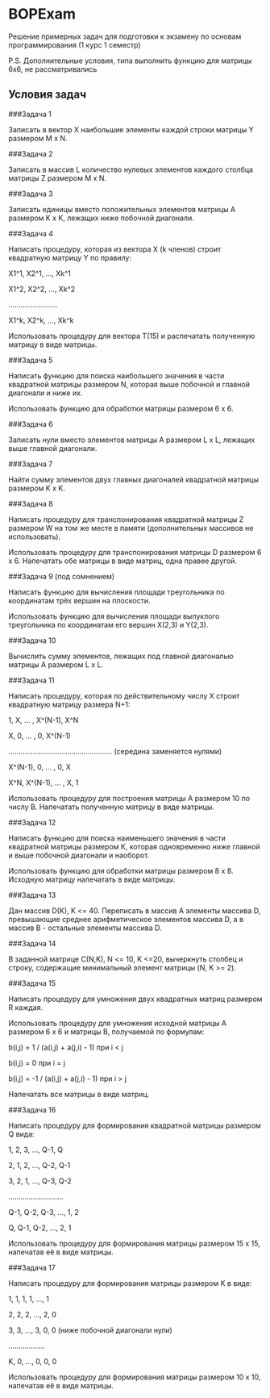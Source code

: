 # BOPExam

Решение примерных задач для подготовки к экзамену по основам программирования (1 курс 1 семестр)

P.S. Дополнительные условия, типа выполнить функцию для матрицы 6х6, не расcматривались

## Условия задач

###Задача 1

Записать в вектор Х наибольшие элементы каждой строки матрицы Y размером M x N.

###Задача 2

Записать в массив L количество нулевых элементов каждого столбца матрицы Z размером M x N.

###Задача 3

Записать единицы вместо положительных элементов матрицы А размером K x K, лежащих ниже побочной диагонали.

###Задача 4  

Написать процедуру, которая из вектора Х (k членов) строит квадратную матрицу Y по правилу:

X1^1, X2^1, …, Xk^1

X1^2, X2^2, …, Xk^2

……………………

X1^k, X2^k, …, Xk^k

Использовать процедуру для вектора T(15) и распечатать полученную матрицу в виде матрицы.

###Задача 5

Написать функцию для поиска наибольшего значения в части квадратной матрицы размером N, которая выше побочной и главной диагонали и ниже их.

Использовать функцию для обработки матрицы размером 6 х 6.

###Задача 6

Записать нули вместо элементов матрицы А размером L x L, лежащих выше главной диагонали.

###Задача 7

Найти сумму элементов двух главных диагоналей квадратной матрицы размером K x K.

###Задача 8

Написать процедуру для транспонирования квадратной матрицы Z размером W на том же месте в памяти (дополнительных массивов не использовать).

Использовать процедуру для транспонирования матрицы D размером 6 х 6. Напечатать обе матрицы в виде матриц, одна правее другой.

###Задача 9 (под сомнением)

Написать функцию для вычисления площади треугольника по координатам трёх вершин на плоскости.

Использовать функцию для вычисления площади выпуклого треугольника по координатам его вершин X(2,3) и Y(2,3).

###Задача 10

Вычислить сумму элементов, лежащих под главной диагональю матрицы А размером L x L.

###Задача 11

Написать процедуру, которая по действительному числу X строит квадратную матрицу размера N+1:

1, X, … , X^(N-1), X^N

X, 0, … , 0, X^(N-1)

…………………………………………… (середина заменяется нулями)

X^(N-1), 0, … , 0, X

X^N, X^(N-1), … , X, 1

Использовать процедуру для построения матрицы А размером 10 по числу B. Напечатать полученную матрицу в виде матрицы.

###Задача 12

Написать функцию для поиска наименьшего значения в части квадратной матрицы размером К, которая одновременно ниже главной и выше побочной диагонали и наоборот.

Использовать функцию для обработки матрицы размером 8 х 8. Исходную матрицу напечатать в виде матрицы.

###Задача 13

Дан массив D(K), K <= 40. Переписать в массив А элементы массива D, превышающие среднее арифметическое элементов массива D, а в массив B - остальные элементы массива D.

###Задача 14

В заданной матрице C(N,K), N <= 10, K <=20, вычеркнуть столбец и строку, содержащие минимальный элемент матрицы (N, K >= 2).

###Задача 15

Написать процедуру для умножения двух квадратных матриц размером R каждая.

Использовать процедуру для умножения исходной матрицы А размером 6 х 6 и матрицы B, получаемой по формулам:

b(i,j) = 1 / (a(i,j) + a(j,i) - 1)  при i < j

b(i,j) = 0                          при i = j

b(i,j) = -1 / (a(i,j) + a(j,i) - 1) при i > j

Напечатать все матрицы в виде матриц.

###Задача 16

Написать процедуру для формирования квадратной матрицы размером Q вида:

1, 2, 3, …, Q-1, Q

2, 1, 2, …, Q-2, Q-1

3, 2, 1, …, Q-3, Q-2

………………………

Q-1, Q-2, Q-3, …, 1, 2

Q, Q-1, Q-2, …, 2, 1

Использовать процедуру для формирования матрицы размером 15 x 15, напечатав её в виде матрицы.

###Задача 17 

Написать процедуру для формирования матрицы размером K в виде:

1, 1, 1, 1, …, 1

2, 2, 2, …, 2, 0

3, 3, …, 3, 0, 0  (ниже побочной диагонали нули)

………………

K, 0, …, 0, 0, 0

Использовать процедуру для формирования матрицы размером 10 х 10, напечатав её в виде матрицы.

